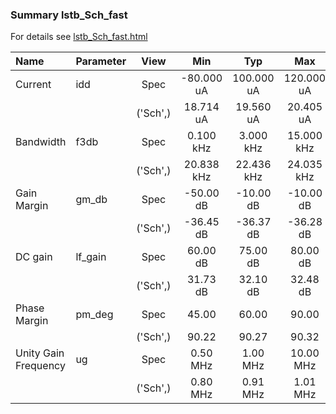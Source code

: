 ### Summary lstb_Sch_fast

For details see <a href='lstb_Sch_fast.html'>lstb_Sch_fast.html</a>

|**Name**|**Parameter**|**View**|**Min** | **Typ** | **Max**|
|:---|:---|:---:|:---:|:---:|:---:|
|Current|idd | Spec | -80.000 uA | 100.000 uA | 120.000 uA |
| | | ('Sch',)|18.714 uA | 19.560 uA | 20.405 uA |
|Bandwidth|f3db | Spec | 0.100 kHz | 3.000 kHz | 15.000 kHz |
| | | ('Sch',)|20.838 kHz | 22.436 kHz | 24.035 kHz |
|Gain Margin|gm\_db | Spec | -50.00 dB | -10.00 dB | -10.00 dB |
| | | ('Sch',)|-36.45 dB | -36.37 dB | -36.28 dB |
|DC gain|lf\_gain | Spec | 60.00 dB | 75.00 dB | 80.00 dB |
| | | ('Sch',)|31.73 dB | 32.10 dB | 32.48 dB |
|Phase Margin|pm\_deg | Spec | 45.00  | 60.00  | 90.00  |
| | | ('Sch',)|90.22  | 90.27  | 90.32  |
|Unity Gain Frequency|ug | Spec | 0.50 MHz | 1.00 MHz | 10.00 MHz |
| | | ('Sch',)|0.80 MHz | 0.91 MHz | 1.01 MHz |
